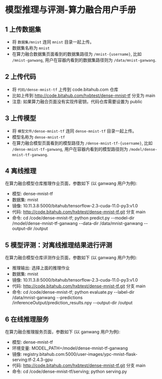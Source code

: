 模型推理与评测-算力融合用户手册
========

## 1 上传数据集

- 将 `数据集/mnist` 连同 `mnist` 目录一起上传。
- 数据集名称为 `mnist`
- 在算力融合数据集页面看到的数据集路径为 `/mnist-{username}`, 比如 `/mnist-ganwang`, 用户在容器内看到的数据集路径则为 `/data/mnist-ganwang`.

## 2 上传代码

- 将 `代码/dense-mnist-tf` 上传到 code.bitahub.com 仓库
- 比如上传到 http://code.bitahub.com/hxbtest/dense-mnist-tf 分支为 main
- 注意: 如果算力融合页面没有实现传密钥，代码仓库需要设置为 public

## 3 上传模型

- 将 `模型文件/dense-mnist-tf` 连同 `dense-mnist-tf` 目录一起上传。
- 模型名称为 `dense-mnist-tf`
- 在算力融合模型页面看到的模型路径为 `/dense-mnist-tf-{username}`, 比如 `/dense-mnist-tf-ganwang`, 用户在容器内看到的模型路径则为 `/model/dense-mnist-tf-ganwang`.


## 4 离线推理
在算力融合模型仓库推理作业页面，参数如下 (以 ganwang 用户为例):

- 模型: dense-mnist-tf
- 数据集: mnist
- 镜像: 10.11.3.8:5000/bitahub/tensorflow-2.3-cuda-11.0-py3:v1.0
- 代码: http://code.bitahub.com/hxbtest/dense-mnist-tf.git 分支 main
- 命令: cd /code/dense-mnist-tf; python predict.py --model-dir /model/dense-mnist-tf-ganwang --data-dir /data/mnist-ganwang --output-dir /output

## 5 模型评测：对离线推理结果进行评测

在算力融合模型仓库评测作业页面，参数如下 (以 ganwang 用户为例):

- 推理输出: 选择上面的推理作业
- 数据集: mnist
- 镜像: 10.11.3.8:5000/bitahub/tensorflow-2.3-cuda-11.0-py3:v1.0
- 代码: http://code.bitahub.com/hxbtest/dense-mnist-tf.git 分支 main
- 命令: cd /code/dense-mnist-tf; python evaluate.py --label-dir /data/mnist-ganwang --predictions /inferenceOutput/prediction_results.npy --output-dir /output

## 6 在线推理服务
在算力融合推理服务页面，参数如下 (以 ganwang 用户为例):

- 模型: dense-mnist-tf
- 环境变量: MODEL_PATH=/model/dense-mnist-tf-ganwang
- 镜像: registry.bitahub.com:5000/user-images/ypc-mnist-flask-serving:tf-2.4.3-gpu
- 代码: http://code.bitahub.com/hxbtest/dense-mnist-tf.git 分支 main
- 命令: cd /code/dense-mnist-tf/serving; python serving.py

